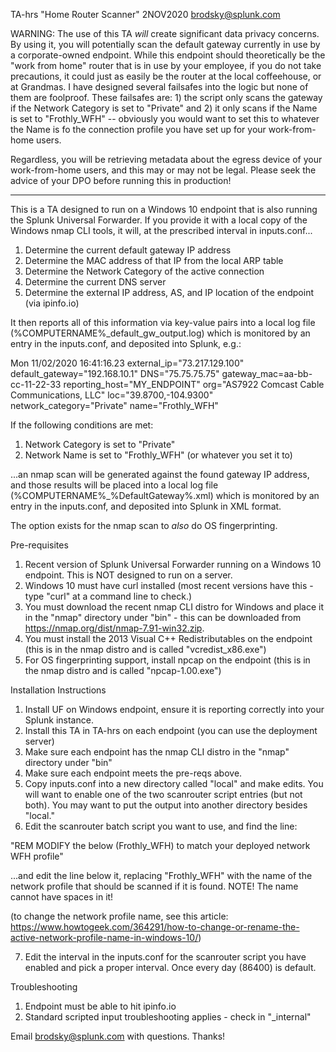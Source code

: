TA-hrs
"Home Router Scanner"
2NOV2020
brodsky@splunk.com

WARNING: The use of this TA *will* create significant data privacy concerns. By using it, you will potentially scan the default gateway currently in use by a corporate-owned endpoint. While this endpoint should theoretically be the "work from home" router that is in use by your employee, if you do not take precautions, it could just as easily be the router at the local coffeehouse, or at Grandmas. I have designed several failsafes into the logic but none of them are foolproof. These failsafes are: 1) the script only scans the gateway if the Network Category is set to "Private" and 2) it only scans if the Name is set to "Frothly_WFH" -- obviously you would want to set this to whatever the Name is fo the connection profile you have set up for your work-from-home users.

Regardless, you will be retrieving metadata about the egress device of your work-from-home users, and this may or may not be legal. Please seek the advice of your DPO before running this in production!

----

This is a TA designed to run on a Windows 10 endpoint that is also running the Splunk Universal Forwarder. If you provide it with a local copy of the Windows nmap CLI tools, it will, at the prescribed interval in inputs.conf...

1) Determine the current default gateway IP address
2) Determine the MAC address of that IP from the local ARP table
3) Determine the Network Category of the active connection
4) Determine the current DNS server
5) Determine the external IP address, AS, and IP location of the endpoint (via ipinfo.io)

It then reports all of this information via key-value pairs into a local log file (%COMPUTERNAME%_default_gw_output.log) which is monitored by an entry in the inputs.conf, and deposited into Splunk, e.g.:

Mon 11/02/2020 16:41:16.23 external_ip="73.217.129.100" default_gateway="192.168.10.1" DNS="75.75.75.75" gateway_mac=aa-bb-cc-11-22-33 reporting_host="MY_ENDPOINT" org="AS7922 Comcast Cable Communications, LLC" loc="39.8700,-104.9300" network_category="Private" name="Frothly_WFH"

If the following conditions are met:

1) Network Category is set to "Private"
2) Network Name is set to "Frothly_WFH" (or whatever you set it to)

...an nmap scan will be generated against the found gateway IP address, and those results will be placed into a local log file (%COMPUTERNAME%_%DefaultGateway%.xml) which is monitored by an entry in the inputs.conf, and deposited into Splunk in XML format.

The option exists for the nmap scan to *also* do OS fingerprinting.

Pre-requisites

1) Recent version of Splunk Universal Forwarder running on a Windows 10 endpoint. This is NOT designed to run on a server.
2) Windows 10 must have curl installed (most recent versions have this - type "curl" at a command line to check.)
3) You must download the recent nmap CLI distro for Windows and place it in the "nmap" directory under "bin" - this can be downloaded from https://nmap.org/dist/nmap-7.91-win32.zip.
4) You must install the 2013 Visual C++ Redistributables on the endpoint (this is in the nmap distro and is called "vcredist_x86.exe")
5) For OS fingerprinting support, install npcap on the endpoint (this is in the nmap distro and is called "npcap-1.00.exe")

Installation Instructions

1) Install UF on Windows endpoint, ensure it is reporting correctly into your Splunk instance.
2) Install this TA in TA-hrs on each endpoint (you can use the deployment server)
3) Make sure each endpoint has the nmap CLI distro in the "nmap" directory under "bin"
4) Make sure each endpoint meets the pre-reqs above. 
5) Copy inputs.conf into a new directory called "local" and make edits. You will want to enable one of the two scanrouter script entries (but not both). You may want to put the output into another directory besides "local."
6) Edit the scanrouter batch script you want to use, and find the line:

"REM MODIFY the below (Frothly_WFH) to match your deployed network WFH profile"

...and edit the line below it, replacing "Frothly_WFH" with the name of the network profile that should be scanned if it is found. NOTE! The name cannot have spaces in it!

(to change the network profile name, see this article: https://www.howtogeek.com/364291/how-to-change-or-rename-the-active-network-profile-name-in-windows-10/)

7) Edit the interval in the inputs.conf for the scanrouter script you have enabled and pick a proper interval. Once every day (86400) is default.

Troubleshooting

1) Endpoint must be able to hit ipinfo.io
2) Standard scripted input troubleshooting applies - check in "_internal"

Email brodsky@splunk.com with questions. Thanks!



